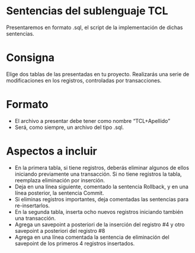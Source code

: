 # Sentencias del sublenguaje TCL

Presentaremos en formato .sql, el script de la implementación de dichas sentencias.

# Consigna

 Elige dos tablas de las presentadas en tu proyecto. Realizarás una serie de modificaciones en los registros, controladas por transacciones.

# Formato

- El archivo a presentar debe tener como nombre “TCL+Apellido”
- Será, como siempre, un archivo del tipo .sql.

# Aspectos a incluir

- En la primera tabla, si tiene registros, deberás eliminar algunos de ellos iniciando previamente una transacción. Si no tiene registros la tabla, reemplaza eliminación por inserción.
- Deja en una línea siguiente, comentado la sentencia Rollback, y en una línea posterior, la sentencia Commit.
- Si eliminas registros importantes, deja comentadas las sentencias para re-insertarlos.
- En la segunda tabla, inserta ocho nuevos registros iniciando también una transacción.
- Agrega un savepoint a posteriori de la inserción del registro #4 y otro savepoint a posteriori del registro #8
- Agrega en una línea comentada la sentencia de eliminación del savepoint de los primeros 4 registros insertados.

